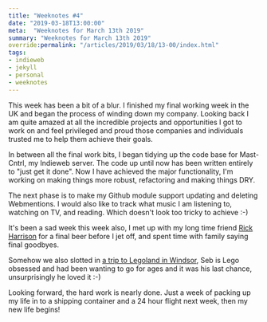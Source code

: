 ```yaml
---
title: "Weeknotes #4"
date: "2019-03-18T13:00:00"
meta:  "Weeknotes for March 13th 2019"
summary: "Weeknotes for March 13th 2019"
override:permalink: "/articles/2019/03/18/13-00/index.html"
tags:
- indieweb
- jekyll
- personal
- weeknotes
---
```


This week has been a bit of a blur. I finished my final working week in the UK and began the process of winding down my company. Looking back I am quite amazed at all the incredible projects and opportunities I got to work on and feel privileged and proud those companies and individuals trusted me to help them achieve their goals.

In between all the final work bits, I began tidying up the code base for Mast-Cntrl, my Indieweb server. The code up until now has been written entirely to "just get it done". Now I have achieved the major functionality, I'm working on making things more robust, refactoring and making things DRY.

The next phase is to make my Github module support updating and deleting Webmentions. I would also like to track what music I am listening to, watching on TV, and reading. Which doesn't look too tricky to achieve :-)

It's been a sad week this week also, I met up with my long time friend [Rick Harrison](https://twitter.com/sovietuk) for a final beer before I jet off, and spent time with family saying final goodbyes.

Somehow we also slotted in [a trip to Legoland in Windsor](https://vincentp.me/checkins/2019/03/16/11-36/), Seb is Lego obsessed and had been wanting to go for ages and it was his last chance, unsurprisingly he loved it :-)

Looking forward, the hard work is nearly done. Just a week of packing up my life in to a shipping container and a 24 hour flight next week, then my new life begins!

